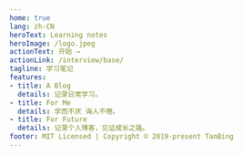 ```yaml
---
home: true
lang: zh-CN
heroText: Learning notes
heroImage: /logo.jpeg
actionText: 开始 →
actionLink: /interview/base/
tagline: 学习笔记
features:
- title: A Blog
  details: 记录日常学习。
- title: For Me
  details: 学而不厌 诲人不倦。
- title: For Future
  details: 记录个人博客，见证成长之路。
footer: MIT Licensed | Copyright © 2019-present TanBing
---
```

